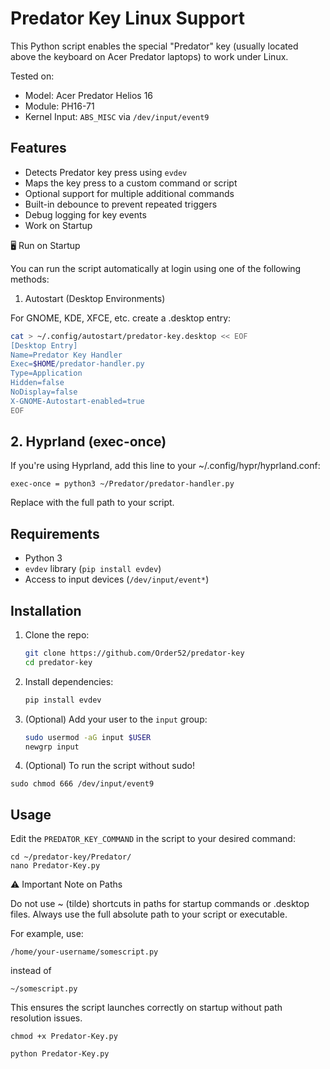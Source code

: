 # Predator Key Linux Support

This Python script enables the special "Predator" key (usually located above the keyboard on Acer Predator laptops) to work under Linux.

Tested on:
- Model: Acer Predator Helios 16
- Module: PH16-71
- Kernel Input: `ABS_MISC` via `/dev/input/event9`

## Features

- Detects Predator key press using `evdev`
- Maps the key press to a custom command or script
- Optional support for multiple additional commands
- Built-in debounce to prevent repeated triggers
- Debug logging for key events
- Work on Startup

🖥️ Run on Startup

You can run the script automatically at login using one of the following methods:
1. Autostart (Desktop Environments)

For GNOME, KDE, XFCE, etc. create a .desktop entry:
```bash
cat > ~/.config/autostart/predator-key.desktop << EOF
[Desktop Entry]
Name=Predator Key Handler
Exec=$HOME/predator-handler.py
Type=Application
Hidden=false
NoDisplay=false
X-GNOME-Autostart-enabled=true
EOF
```
## 2. Hyprland (exec-once)

If you're using Hyprland, add this line to your ~/.config/hypr/hyprland.conf:
```
exec-once = python3 ~/Predator/predator-handler.py

```
Replace with the full path to your script.


## Requirements

- Python 3
- `evdev` library (`pip install evdev`)
- Access to input devices (`/dev/input/event*`)

## Installation

1. Clone the repo:
    ```bash
    git clone https://github.com/Order52/predator-key
    cd predator-key
    ```

2. Install dependencies:
    ```bash
    pip install evdev
    ```

3. (Optional) Add your user to the `input` group:
    ```bash
    sudo usermod -aG input $USER
    newgrp input
    ```

4. (Optional) To run the script without sudo!
```
sudo chmod 666 /dev/input/event9
```

## Usage

Edit the `PREDATOR_KEY_COMMAND` in the script to your desired command:
```
cd ~/predator-key/Predator/
nano Predator-Key.py
```
⚠️ Important Note on Paths

Do not use ~ (tilde) shortcuts in paths for startup commands or .desktop files. Always use the full absolute path to your script or executable.

For example, use:
```
/home/your-username/somescript.py
```
instead of
```
~/somescript.py
```
This ensures the script launches correctly on startup without path resolution issues.


```
chmod +x Predator-Key.py
```
```
python Predator-Key.py
```
